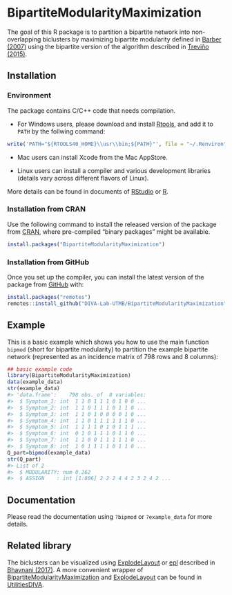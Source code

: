 
<!-- README.md is generated from README.Rmd. Please edit that file -->

# BipartiteModularityMaximization

The goal of this R package is to partition a bipartite network into
non-overlapping biclusters by maximizing bipartite modularity defined in
[Barber (2007)](https://doi.org/10.1103/PhysRevE.76.066102) using the
bipartite version of the algorithm described in [Treviño
(2015)](https://doi.org/10.1088/1742-5468/2015/02/P02003).

## Installation

### Environment

The package contains C/C++ code that needs compilation.

-   For Windows users, please download and install
    [Rtools](https://cran.r-project.org/bin/windows/Rtools/rtools40.html),
    and add it to `PATH` by the follwing command:

``` r
write('PATH="${RTOOLS40_HOME}\\usr\\bin;${PATH}"', file = "~/.Renviron", append = TRUE)
```

-   Mac users can install Xcode from the Mac AppStore.

-   Linux users can install a compiler and various development libraries
    (details vary across different flavors of Linux).

More details can be found in documents of
[RStudio](https://support.posit.co/hc/en-us/articles/200486498-Package-Development-Prerequisites)
or [R](https://cran.r-project.org/doc/manuals/r-devel/R-admin.pdf).

### Installation from CRAN

Use the following command to install the released version of the package
from
[CRAN](https://cran.r-project.org/package=BipartiteModularityMaximization),
where pre-compiled “binary packages” might be available.

``` r
install.packages("BipartiteModularityMaximization")
```

### Installation from GitHub

Once you set up the compiler, you can install the latest version of the
package from
[GitHub](https://github.com/DIVA-Lab-UTMB/BipartiteModularityMaximization)
with:

``` r
install.packages("remotes")
remotes::install_github("DIVA-Lab-UTMB/BipartiteModularityMaximization")
```

## Example

This is a basic example which shows you how to use the main function
`bipmod` (short for bipartite modularity) to partition the example
bipartite network (represented as an incidence matrix of 798 rows and 8
columns):

``` r
## basic example code
library(BipartiteModularityMaximization)
data(example_data)
str(example_data)
#> 'data.frame':    798 obs. of  8 variables:
#>  $ Symptom_1: int  1 1 0 1 1 1 0 1 0 0 ...
#>  $ Symptom_2: int  1 1 0 1 1 1 0 1 1 0 ...
#>  $ Symptom_3: int  1 1 0 1 0 0 0 0 1 0 ...
#>  $ Symptom_4: int  1 1 0 1 1 1 1 1 1 0 ...
#>  $ Symptom_5: int  1 1 1 1 0 1 0 1 1 1 ...
#>  $ Symptom_6: int  0 1 0 1 1 1 0 1 1 0 ...
#>  $ Symptom_7: int  1 1 0 0 1 1 1 1 1 0 ...
#>  $ Symptom_8: int  1 0 1 1 1 1 0 1 1 0 ...
Q_part=bipmod(example_data)
str(Q_part)
#> List of 2
#>  $ MODULARITY: num 0.262
#>  $ ASSIGN    : int [1:806] 2 2 2 4 4 2 3 2 4 2 ...
```

## Documentation

Please read the documentation using `?bipmod` or `?example_data` for
more details.

## Related library

The biclusters can be visualized using
[ExplodeLayout](https://github.com/DIVA-Lab-UTMB/ExplodeLayout) or
[epl](https://github.com/UTMB-DIVA-Lab/epl) described in [Bhavnani
(2017)](https://www.ncbi.nlm.nih.gov/pmc/articles/PMC5543384/pdf/2613038.pdf).
A more convenient wrapper of
[BipartiteModularityMaximization](https://github.com/DIVA-Lab-UTMB/BipartiteModularityMaximization)
and [ExplodeLayout](https://github.com/DIVA-Lab-UTMB/ExplodeLayout) can
be found in
[UtilitiesDIVA](https://github.com/DIVA-Lab-UTMB/UtilitiesDIVA).
